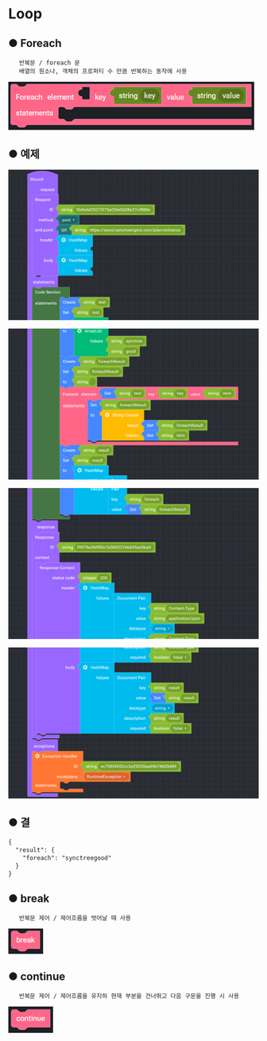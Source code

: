 # Loop

## ● Foreach

       반복문 / foreach 문  
       배열의 원소나, 객체의 프로퍼티 수 만큼 반복하는 동작에 사용

![](../.gitbook/assets/image%20%2886%29.png)

## ● 예제

![](../.gitbook/assets/image%20%28334%29.png)

![](../.gitbook/assets/image%20%28327%29.png)

![](../.gitbook/assets/image%20%28325%29.png)

![](../.gitbook/assets/image%20%28340%29.png)

## ● 결

```text
{
  "result": {
    "foreach": "synctreegood"
  }
}
```

## ● break

       반복문 제어 / 제어흐름을 벗어날 때 사용

![](../.gitbook/assets/image%20%28150%29.png)

## ● continue

       반복문 제어 / 제어흐름을 유지하 현재 부분을 건너뛰고 다음 구문을 진행 시 사용

![](../.gitbook/assets/image%20%2857%29.png)

